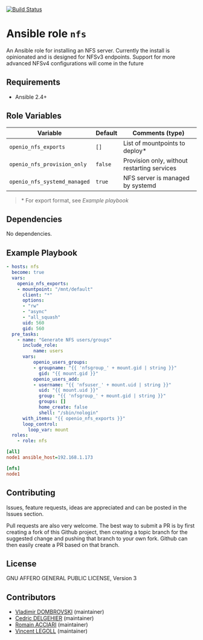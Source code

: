 [![Build Status](https://travis-ci.org/open-io/ansible-role-openio-nfs.svg?branch=master)](https://travis-ci.org/open-io/ansible-role-openio-nfs)
# Ansible role `nfs`

An Ansible role for installing an NFS server. Currently the install is opinionated and is designed for NFSv3 endpoints.
Support for more advanced NFSv4 configurations will come in the future

## Requirements

- Ansible 2.4+

## Role Variables


| Variable                    | Default | Comments (type)                             |
| --------------------------- | ------- | ------------------------------------------- |
| `openio_nfs_exports`        | `[]`    | List of mountpoints to deploy*              |
| `openio_nfs_provision_only` | `false` | Provision only, without restarting services |
| `openio_nfs_systemd_managed` | `true` | NFS server is managed by systemd |

> \* For export format, see *Example playbook*

## Dependencies

No dependencies.

## Example Playbook

```yaml
- hosts: nfs
  become: true
  vars:
    openio_nfs_exports:
    - mountpoint: "/mnt/default"
      client: "*"
      options:
      - "rw"
      - "async"
      - "all_squash"
      uid: 560
      gid: 560
  pre_tasks:
    - name: "Generate NFS users/groups"
      include_role:
          name: users
      vars:
          openio_users_groups:
          - groupname: "{{ 'nfsgroup_' + mount.gid | string }}"
            gid: "{{ mount.gid }}"
          openio_users_add:
          - username: "{{ 'nfsuser_' + mount.uid | string }}"
            uid: "{{ mount.uid }}"
            group: "{{ 'nfsgroup_' + mount.gid | string }}"
            groups: []
            home_create: false
            shell: "/sbin/nologin"
      with_items: "{{ openio_nfs_exports }}"
      loop_control:
        loop_var: mount
  roles:
    - role: nfs
```


```ini
[all]
node1 ansible_host=192.168.1.173

[nfs]
node1
```

## Contributing

Issues, feature requests, ideas are appreciated and can be posted in the Issues section.

Pull requests are also very welcome.
The best way to submit a PR is by first creating a fork of this Github project, then creating a topic branch for the suggested change and pushing that branch to your own fork.
Github can then easily create a PR based on that branch.

## License

GNU AFFERO GENERAL PUBLIC LICENSE, Version 3

## Contributors

- [Vladimir DOMBROVSKI](https://github.com/vdombrovski) (maintainer)
- [Cedric DELGEHIER](https://github.com/cdelgehier) (maintainer)
- [Romain ACCIARI](https://github.com/racciari) (maintainer)
- [Vincent LEGOLL](https://github.com/vincent-legoll) (maintainer)
